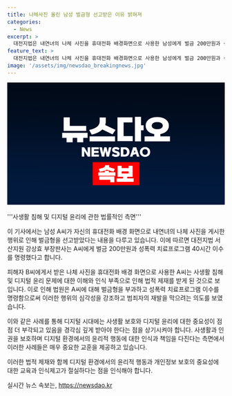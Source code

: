 ```yaml
---
title: 나체사진 올린 남성 벌금형 선고받은 이유 밝혀져
categories:
  - News
excerpt: >
  대전지법은 내연녀의 나체 사진을 휴대전화 배경화면으로 사용한 남성에게 벌금 200만원과 성폭력 치료프로그램 40시간 이수를 명령했다. A씨는 피해자 B씨에게 받은 나체 사진을 프로필 배경화면으로 사용하다 적발됐는데, 범행으로 인해 피해자의 정신적 고통이 크다는 지적도 받았다. 그러나 피해자가 A씨의 처벌을 원하지 않는다는 점과 A씨의 전과가 없다는 점을 고려하여 벌금형을 선고했다.
feature_text: >
  대전지법은 내연녀의 나체 사진을 휴대전화 배경화면으로 사용한 남성에게 벌금 200만원과 성폭력 치료프로그램 40시간 이수를 명령했다. A씨는 피해자 B씨에게 받은 나체 사진을 프로필 배경화면으로 사용하다 적발됐는데, 범행으로 인해 피해자의 정신적 고통이 크다는 지적도 받았다. 그러나 피해자가 A씨의 처벌을 원하지 않는다는 점과 A씨의 전과가 없다는 점을 고려하여 벌금형을 선고했다.
image: '/assets/img/newsdao_breakingnews.jpg'
---
```


<p><img src="/assets/img/newsdao_breakingnews.jpg" alt="ranknews 속보" /></p>

<p>'''사생활 침해 및 디지털 윤리에 관한 법률적인 측면'''</p>

<p>이 기사에서는 남성 A씨가 자신의 휴대전화 배경 화면으로 내연녀의 나체 사진을 게시한 행위로 인해 벌금형을 선고받았다는 내용을 다루고 있습니다. 이에 따르면 대전지법 서산지원 강상효 부장판사는 A씨에게 벌금 200만원과 성폭력 치료프로그램 40시간 이수를 명령했다고 합니다.</p>

<p>피해자 B씨에게서 받은 나체 사진을 휴대전화 배경 화면으로 사용한 A씨는 사생활 침해 및 디지털 윤리 문제에 대한 이해와 인식 부족으로 인해 법적 제재를 받게 된 것으로 보입니다. 이로 인해 법원은 A씨에 대해 벌금형을 부과하고 성폭력 치료프로그램 이수를 명령함으로써 이러한 행위의 심각성을 강조하고 범죄자의 재발을 막으려는 의도를 보였습니다.</p>

<p>이와 같은 사례를 통해 디지털 시대에는 사생활 보호와 디지털 윤리에 대한 중요성이 점점 더 부각되고 있음을 경각심 깊게 받아야 한다는 점을 상기시켜야 합니다. 사생활과 인권을 보호하며 디지털 환경에서의 윤리적 행동에 대한 인식과 책임을 다진다는 측면에서 이러한 사례들은 매우 중요한 교훈을 제공하고 있습니다. </p>

<p>이러한 법적 제재와 함께 디지털 환경에서의 윤리적 행동과 개인정보 보호의 중요성에 대한 교육과 인식제고가 절실하다는 점을 인식해야 합니다.</p>
실시간 뉴스 속보는, <a href="https://newsdao.kr" rel="dofollow">https://newsdao.kr</a>


